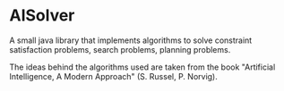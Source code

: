 # AISolver
A small java library that implements algorithms to solve constraint satisfaction problems, search problems, planning problems.

The ideas behind the algorithms used are taken from the book "Artificial Intelligence, A Modern Approach" (S. Russel, P. Norvig).
